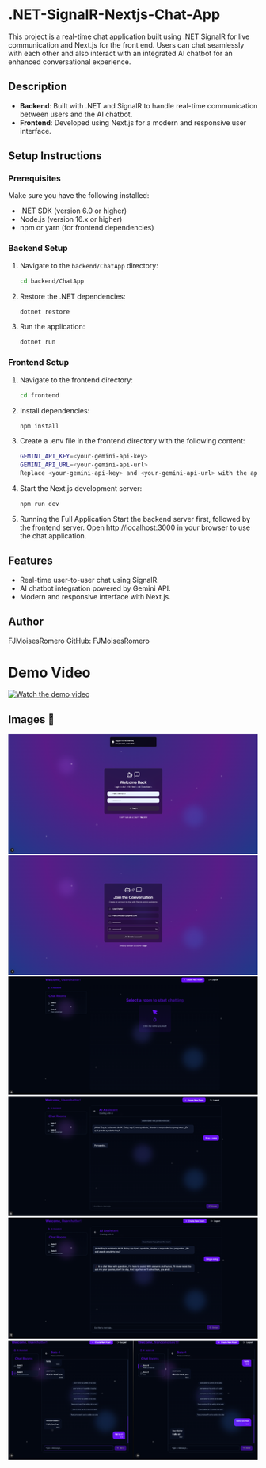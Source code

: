 # .NET-SignalR-Nextjs-Chat-App
This project is a real-time chat application built using .NET SignalR for live communication and Next.js for the front end. Users can chat seamlessly with each other and also interact with an integrated AI chatbot for an enhanced conversational experience.

## Description
- **Backend**: Built with .NET and SignalR to handle real-time communication between users and the AI chatbot.
- **Frontend**: Developed using Next.js for a modern and responsive user interface.

## Setup Instructions
### Prerequisites
Make sure you have the following installed:
- .NET SDK (version 6.0 or higher)
- Node.js (version 16.x or higher)
- npm or yarn (for frontend dependencies)

### Backend Setup
1. Navigate to the `backend/ChatApp` directory:
   ```bash
   cd backend/ChatApp
   ```
2. Restore the .NET dependencies:
   ```bash
   dotnet restore
   ```
3. Run the application:
   ```bash
   dotnet run
   ```
### Frontend Setup
1. Navigate to the frontend directory:
   ```bash
   cd frontend
   ```
2. Install dependencies:
   ```bash
   npm install
   ```
3. Create a .env file in the frontend directory with the following content:
   ```bash
   GEMINI_API_KEY=<your-gemini-api-key>
   GEMINI_API_URL=<your-gemini-api-url>
   Replace <your-gemini-api-key> and <your-gemini-api-url> with the appropriate values for your Gemini API.
   ```
4. Start the Next.js development server:
   ```bash
   npm run dev
   ```
5. Running the Full Application
Start the backend server first, followed by the frontend server.
Open http://localhost:3000 in your browser to use the chat application.


## Features
- Real-time user-to-user chat using SignalR.
- AI chatbot integration powered by Gemini API.
- Modern and responsive interface with Next.js.
  
## Author
FJMoisesRomero
GitHub: FJMoisesRomero

# Demo Video
[![Watch the demo video](https://img.youtube.com/vi/1MAGtbeMDmE/maxresdefault.jpg)](https://www.youtube.com/watch?v=1MAGtbeMDmE&ab_channel=francomoises)

## Images 📸
![capture](images/1.png)
![capture](images/2.png)
![capture](images/3.png)
![capture](images/5.png)
![capture](images/6.png) 
![capture](images/4.png)
